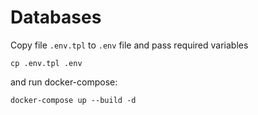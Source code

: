 # Databases

Copy file `.env.tpl` to `.env` file and pass required variables
```
cp .env.tpl .env
```
and run docker-compose:
```
docker-compose up --build -d
```